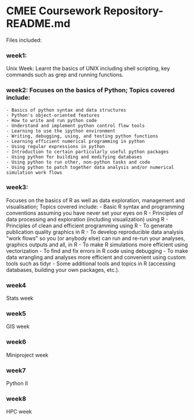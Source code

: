 # CMEE Coursework Repository- README.md 


Files included: 
### week1: 
Unix Week:  Learnt the basics of UNIX including shell scripting, key commands such as grep and running functions. 
### week2: Focuses on the basics of Python; Topics covered include:
	- Basics of python syntax and data structures
	- Python's object-oriented features
	- How to write and run python code
	- Understand and implement python control flow tools
	- Learning to use the ipython environment 
	- Writing, debugging, using, and testing python functions 
	- Learning efficient numerical programming in python
	- Using regular expressions in python
	- Introduction to certain particularly useful python packages
	- Using python for building and modifying databases
	- Using python to run other, non-python tasks and code
	- Using python to patch together data analysis and/or numerical simulation work flows
### week3: 
Focuses on the basics of R as well as data exploration, management and visualisation; Topics covered include:
	- Basic R syntax and programming conventions assuming you have never set your eyes on R
	- Principles of data processing and exploration (including visualization) using R
	- Principles of clean and efficient programming using R
	- To generate publication quality graphics in R
	- To develop reproducible data analysis "work flows" so you (or anybody else) can run and re-run your analyses, graphics outputs and all, in R
	- To make R simulations more efficient using vectorization
	- To find and fix errors in R code using debugging
	- To make data wrangling and analyses more efficient and convenient using custom tools such as tidyr
	- Some additional tools and topics in R (accessing databases, building your own packages, etc.).
### week4
Stats week

### week5
GIS week
### week6
Miniproject week
### week7
Python II 
### week8
HPC week 

